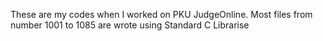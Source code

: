 These are my codes when I worked on PKU JudgeOnline.
Most files from number 1001 to 1085 are wrote using Standard C Librarise
